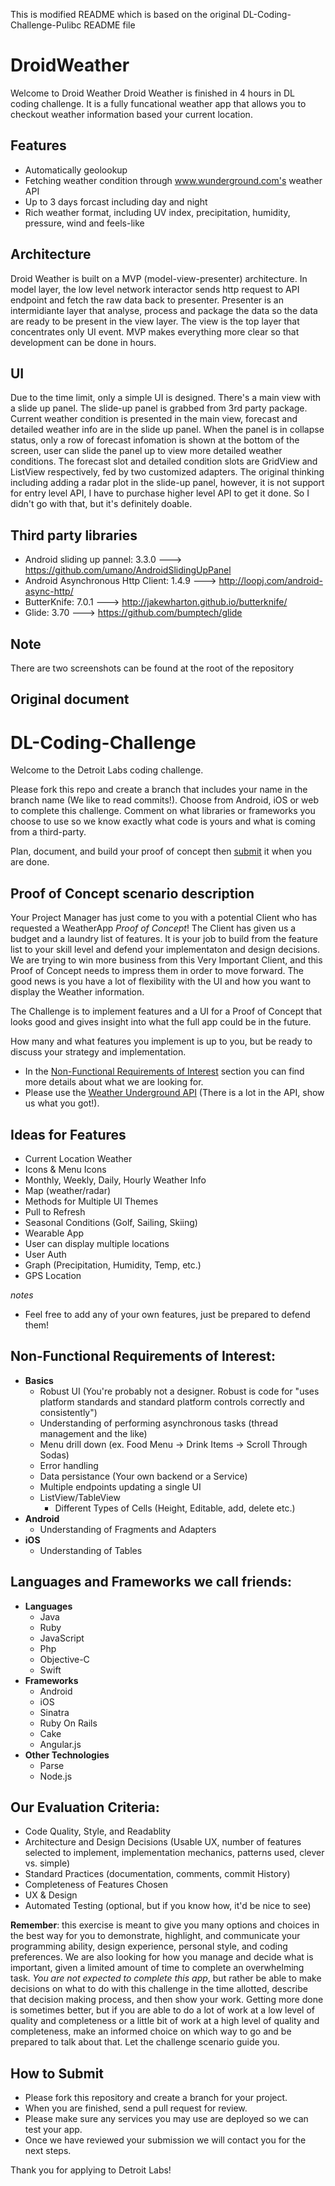 This is modified README which is based on the original DL-Coding-Challenge-Pulibc README file

# DroidWeather
Welcome to Droid Weather
Droid Weather is finished in 4 hours in DL coding challenge. It is a fully funcational weather app that allows you to checkout weather information based your current location. 

Features
---
* Automatically geolookup
* Fetching weather condition through www.wunderground.com's weather API
* Up to 3 days forcast including day and night
* Rich weather format, including UV index, precipitation, humidity, pressure, wind and feels-like

Architecture
---
Droid Weather is built on a MVP (model-view-presenter) architecture. In model layer, the low level network interactor sends http request to API endpoint and fetch the raw data back to presenter. Presenter is an intermidiante layer that analyse, process and package the data so the data are ready to be present in the view layer. The view is the top layer that concentrates only UI event. 
MVP makes everything more clear so that development can be done in hours. 

UI
---
Due to the time limit, only a simple UI is designed. There's a main view with a slide up panel. The slide-up panel is grabbed from 3rd party package. Current weather condition is presented in the main view, forecast and detailed weather info are in the slide up panel. When the panel is in collapse status, only a row of forecast infomation is shown at the bottom of the screen, user can slide the panel up to view more detailed weather conditions. The forecast slot and detailed condition slots are GridView and ListView respectively, fed by two customized adapters. The original thinking including adding a radar plot in the slide-up panel, however, it is not support for entry level API, I have to purchase higher level API to get it done. So I didn't go with that, but it's definitely doable.

Third party libraries
---
* Android sliding up pannel: 3.3.0  			---> https://github.com/umano/AndroidSlidingUpPanel
* Android Asynchronous Http Client: 1.4.9 		---> http://loopj.com/android-async-http/
* ButterKnife: 7.0.1					---> http://jakewharton.github.io/butterknife/
* Glide: 3.70						---> https://github.com/bumptech/glide

Note
---
There are two screenshots can be found at the root of the repository

Original document
---

# DL-Coding-Challenge
Welcome to the Detroit Labs coding challenge. 

Please fork this repo and create a branch that includes your name in the branch name (We like to read commits!). Choose from Android, iOS or web to complete this challenge. Comment on what libraries or frameworks you choose to use so we know exactly what code is yours and what is coming from a third-party.

Plan, document, and build your proof of concept then [submit](#submit) it when you are done. 

Proof of Concept scenario description
---
Your Project Manager has just come to you with a potential Client who has requested a WeatherApp _Proof of Concept_! The Client has given us a budget and a laundry list of features. It is your job to build from the feature list to your skill level and defend your implementaton and design decisions. We are trying to win more business from this Very Important Client, and this Proof of Concept needs to impress them in order to move forward. The good news is you have a lot of flexibility with the UI and how you want to display the Weather information. 

The Challenge is to implement features and a UI for a Proof of Concept that looks good and gives insight into what the full app could be in the future.

How many and what features you implement is up to you, but be ready to discuss your strategy and implementation.

* In the [Non-Functional Requirements of Interest](#platformSpecs) section you can find more details about what we are looking for. 
* Please use the [Weather Underground API][1] (There is a lot in the API, show us what you got!).

Ideas for Features
---
* Current Location Weather
* Icons & Menu Icons
* Monthly, Weekly, Daily, Hourly Weather Info
* Map (weather/radar)
* Methods for Multiple UI Themes 
* Pull to Refresh
* Seasonal Conditions (Golf, Sailing, Skiing) 
* Wearable App
* User can display multiple locations 
* User Auth
* Graph (Precipitation, Humidity, Temp, etc.)
* GPS Location
  
*notes* 
* Feel free to add any of your own features, just be prepared to defend them!

<a id="platformSpecs"></a>

Non-Functional Requirements of Interest:
---
* <a id="baciSpec"></a>**Basics**
	* Robust UI (You're probably not a designer. Robust is code for "uses platform standards and standard platform controls correctly and consistently")
	* Understanding of performing asynchronous tasks (thread management and the like)
	* Menu drill down (ex. Food Menu -> Drink Items -> Scroll Through Sodas)
	* Error handling
	* Data persistance (Your own backend or a Service)
	* Multiple endpoints updating a single UI
	* ListView/TableView
		* Different Types of Cells (Height, Editable, add, delete etc.)
* <a id="androidSpec"></a>**Android**
	* Understanding of Fragments and Adapters
* <a id="iosSpec"></a>**iOS**
	* Understanding of Tables

Languages and Frameworks we call friends:
---
* **Languages**
	* Java
	* Ruby
	* JavaScript
	* Php
	* Objective-C
	* Swift
* **Frameworks**
	* Android
	* iOS
	* Sinatra
	* Ruby On Rails
	* Cake
	* Angular.js
* **Other Technologies**
	* Parse
	* Node.js

Our Evaluation Criteria:
---
* Code Quality, Style, and Readablity
* Architecture and Design Decisions (Usable UX, number of features selected to implement, implementation mechanics, patterns used, clever vs. simple)
* Standard Practices (documentation, comments, commit History)
* Completeness of Features Chosen
* UX & Design
* Automated Testing (optional, but if you know how, it'd be nice to see)

**Remember**: this exercise is meant to give you many options and choices in the best way for you to demonstrate, highlight, and communicate your programming ability, design experience, personal style, and coding preferences. We are also looking for how you manage and decide what is important, given a limited amount of time to complete an overwhelming task. *You are not expected to complete this app*, but rather be able to make decisions on what to do with this challenge in the time allotted, describe that decision making process, and then show your work. Getting more done is sometimes better, but if you are able to do a lot of work at a low level of quality and completeness or a little bit of work at a high level of quality and completeness, make an informed choice on which way to go and be prepared to talk about that. Let the challenge scenario guide you.

<a id="submit"></a>
How to Submit
---
* Please fork this repository and create a branch for your project. 
* When you are finished, send a pull request for review.
* Please make sure any services you may use are deployed so we can test your app.
* Once we have reviewed your submission we will contact you for the next steps.

Thank you for applying to Detroit Labs!

<!-- External Links...Reference by Number -->
[1]:http://www.wunderground.com/weather/api/d/docs
